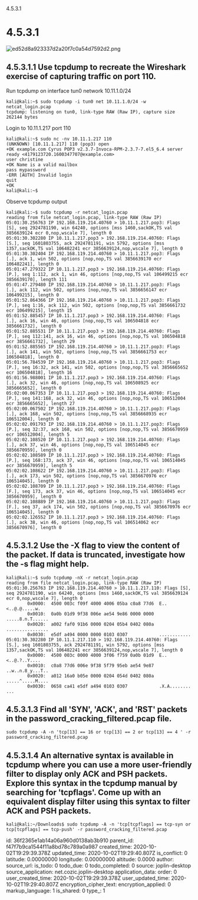 4.5.3.1

# 4.5.3.1
![ed52d8a923337d2a20f7c0a54d7592d2.png](:/a57ec09d142049708d30ce51d5b041ae)

## 4.5.3.1.1 Use **tcpdump** to recreate the Wireshark exercise of capturing traffic on port 110.
Run tcpdump on interface tun0 network 10.11.1.0/24
```plaintext
kali@kali:~$ sudo tcpdump -i tun0 net 10.11.1.0/24 -w netcat_login.pcap
tcpdump: listening on tun0, link-type RAW (Raw IP), capture size 262144 bytes
```

Login to 10.11.1.217 port 110
```plaintext
kali@kali:~$ sudo nc -nv 10.11.1.217 110
(UNKNOWN) [10.11.1.217] 110 (pop3) open
+OK example.com Cyrus POP3 v2.3.7-Invoca-RPM-2.3.7-7.el5_6.4 server ready <4179123720.1600347707@example.com>
user christine
+OK Name is a valid mailbox
pass mypassword
-ERR [AUTH] Invalid login
quit
+OK
kali@kali:~$ 
```

Observe tcpdump output
```plaintext
kali@kali:~$ sudo tcpdump -r netcat_login.pcap 
reading from file netcat_login.pcap, link-type RAW (Raw IP)
05:01:30.256763 IP 192.168.119.214.40760 > 10.11.1.217.pop3: Flags [S], seq 2924781190, win 64240, options [mss 1460,sackOK,TS val 3856639124 ecr 0,nop,wscale 7], length 0
05:01:30.302280 IP 10.11.1.217.pop3 > 192.168.119.214.40760: Flags [S.], seq 1601803755, ack 2924781191, win 5792, options [mss 1357,sackOK,TS val 106482241 ecr 3856639124,nop,wscale 7], length 0
05:01:30.302404 IP 192.168.119.214.40760 > 10.11.1.217.pop3: Flags [.], ack 1, win 502, options [nop,nop,TS val 3856639170 ecr 106482241], length 0
05:01:47.279322 IP 10.11.1.217.pop3 > 192.168.119.214.40760: Flags [P.], seq 1:112, ack 1, win 46, options [nop,nop,TS val 106499215 ecr 3856639170], length 111
05:01:47.279480 IP 192.168.119.214.40760 > 10.11.1.217.pop3: Flags [.], ack 112, win 502, options [nop,nop,TS val 3856656147 ecr 106499215], length 0
05:01:52.864366 IP 192.168.119.214.40760 > 10.11.1.217.pop3: Flags [P.], seq 1:16, ack 112, win 502, options [nop,nop,TS val 3856661732 ecr 106499215], length 15
05:01:52.885457 IP 10.11.1.217.pop3 > 192.168.119.214.40760: Flags [.], ack 16, win 46, options [nop,nop,TS val 106504818 ecr 3856661732], length 0
05:01:52.885531 IP 10.11.1.217.pop3 > 192.168.119.214.40760: Flags [P.], seq 112:141, ack 16, win 46, options [nop,nop,TS val 106504818 ecr 3856661732], length 29
05:01:52.885565 IP 192.168.119.214.40760 > 10.11.1.217.pop3: Flags [.], ack 141, win 502, options [nop,nop,TS val 3856661753 ecr 106504818], length 0
05:01:56.784539 IP 192.168.119.214.40760 > 10.11.1.217.pop3: Flags [P.], seq 16:32, ack 141, win 502, options [nop,nop,TS val 3856665652 ecr 106504818], length 16
05:01:56.988001 IP 10.11.1.217.pop3 > 192.168.119.214.40760: Flags [.], ack 32, win 46, options [nop,nop,TS val 106508925 ecr 3856665652], length 0
05:02:00.067353 IP 10.11.1.217.pop3 > 192.168.119.214.40760: Flags [P.], seq 141:168, ack 32, win 46, options [nop,nop,TS val 106512004 ecr 3856665652], length 27
05:02:00.067502 IP 192.168.119.214.40760 > 10.11.1.217.pop3: Flags [.], ack 168, win 502, options [nop,nop,TS val 3856668935 ecr 106512004], length 0
05:02:02.091793 IP 192.168.119.214.40760 > 10.11.1.217.pop3: Flags [P.], seq 32:37, ack 168, win 502, options [nop,nop,TS val 3856670959 ecr 106512004], length 5
05:02:02.108520 IP 10.11.1.217.pop3 > 192.168.119.214.40760: Flags [.], ack 37, win 46, options [nop,nop,TS val 106514045 ecr 3856670959], length 0
05:02:02.108589 IP 10.11.1.217.pop3 > 192.168.119.214.40760: Flags [P.], seq 168:173, ack 37, win 46, options [nop,nop,TS val 106514045 ecr 3856670959], length 5
05:02:02.108622 IP 192.168.119.214.40760 > 10.11.1.217.pop3: Flags [.], ack 173, win 502, options [nop,nop,TS val 3856670976 ecr 106514045], length 0
05:02:02.108709 IP 10.11.1.217.pop3 > 192.168.119.214.40760: Flags [F.], seq 173, ack 37, win 46, options [nop,nop,TS val 106514045 ecr 3856670959], length 0
05:02:02.108889 IP 192.168.119.214.40760 > 10.11.1.217.pop3: Flags [F.], seq 37, ack 174, win 502, options [nop,nop,TS val 3856670976 ecr 106514045], length 0
05:02:02.126552 IP 10.11.1.217.pop3 > 192.168.119.214.40760: Flags [.], ack 38, win 46, options [nop,nop,TS val 106514062 ecr 3856670976], length 0
```

## 4.5.3.1.2 Use the **-X** flag to view the content of the packet. If data is truncated, investigate how the **-s** flag might help.
```plaintext
kali@kali:~$ sudo tcpdump -nX -r netcat_login.pcap 
reading from file netcat_login.pcap, link-type RAW (Raw IP)
05:01:30.256763 IP 192.168.119.214.40760 > 10.11.1.217.110: Flags [S], seq 2924781190, win 64240, options [mss 1460,sackOK,TS val 3856639124 ecr 0,nop,wscale 7], length 0
        0x0000:  4500 003c f09f 4000 4006 05ba c0a8 77d6  E..<..@.@.....w.
        0x0010:  0a0b 01d9 9f38 006e ae54 9e86 0000 0000  .....8.n.T......
        0x0020:  a002 faf0 91b6 0000 0204 05b4 0402 080a  ................
        0x0030:  e5df a494 0000 0000 0103 0307            ............
05:01:30.302280 IP 10.11.1.217.110 > 192.168.119.214.40760: Flags [S.], seq 1601803755, ack 2924781191, win 5792, options [mss 1357,sackOK,TS val 106482241 ecr 3856639124,nop,wscale 7], length 0
        0x0000:  4500 003c 0000 4000 3f06 f759 0a0b 01d9  E..<..@.?..Y....
        0x0010:  c0a8 77d6 006e 9f38 5f79 95eb ae54 9e87  ..w..n.8_y...T..
        0x0020:  a012 16a0 b05e 0000 0204 054d 0402 080a  .....^.....M....
        0x0030:  0658 ca41 e5df a494 0103 0307            .X.A........
...
```

## 4.5.3.1.3 Find all 'SYN', 'ACK', and 'RST' packets in the **password_cracking_filtered.pcap** file.
```plaintext
sudo tcpdump -A -n 'tcp[13] == 16 or tcp[13] == 2 or tcp[13] == 4 ' -r password_cracking_filtered.pcap
```


## 4.5.3.1.4 An alternative syntax is available in tcpdump where you can use a more user-friendly filter to display only ACK and PSH packets. Explore this syntax in the tcpdump manual by searching for 'tcpflags'. Come up with an equivalent display filter using this syntax to filter ACK and PSH packets.

```
kali@kali:~/Downloads$ sudo tcpdump -A -n 'tcp[tcpflags] == tcp-syn or tcp[tcpflags] == tcp-push' -r password_cracking_filtered.pcap
```

id: 36f2365e1ab14a06a960d0138ab3b910
parent_id: f47f7b9ca1544f11a8bd78c789a0a987
created_time: 2020-10-02T19:29:39.378Z
updated_time: 2020-10-02T19:29:40.807Z
is_conflict: 0
latitude: 0.00000000
longitude: 0.00000000
altitude: 0.0000
author: 
source_url: 
is_todo: 0
todo_due: 0
todo_completed: 0
source: joplin-desktop
source_application: net.cozic.joplin-desktop
application_data: 
order: 0
user_created_time: 2020-10-02T19:29:39.378Z
user_updated_time: 2020-10-02T19:29:40.807Z
encryption_cipher_text: 
encryption_applied: 0
markup_language: 1
is_shared: 0
type_: 1